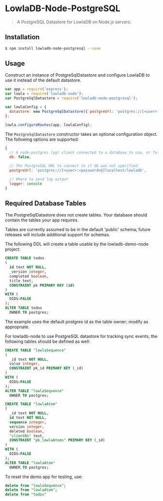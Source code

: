 
# LowlaDB-Node-PostgreSQL #

> A PostgreSQL Datastore for LowlaDB on Node.js servers.

## Installation ##

```bash
$ npm install lowladb-node-postgresql --save
```

## Usage ##

Construct an instance of PostgreSqlDatastore and configure LowlaDB to use it instead of the default datastore.

```js
var app = require('express');
var lowla = require('lowladb-node');
var PostgreSqlDatastore = require('lowladb-node-postgresql');

var lowlaConfig = {
  datastore: new PostgreSqlDatastore({ postgreUrl: 'postgres://[<user>:<password>@]localhost/lowladb' })
};

lowla.configureRoutes(app, lowlaConfig);
```

The `PostgreSqlDatastore` constructor takes an optional configuration object.  The following options are supported:

```js
{
  // A node-postgres (pg) client connected to a database to use, or falsey (omitted) to use postgreUrl below instead
  db: false,

  // The PostgreSQL URL to connect to if db was not specified
  postgreUrl: 'postgres://[<user>:<password>@]localhost/lowladb',

  // Where to send log output
  logger: console
}
```

## Required Database Tables ##

The PostgreSqlDatastore does not create tables.  Your database should contain the tables your app requires.

Tables are currently assumed to be in the default 'public' schema; future releases will include additional support for schemas.

The following DDL will create a table usable by the lowladb-demo-node project:

```SQL
CREATE TABLE todos
(
  id text NOT NULL,
  _version integer,
  completed boolean,
  title text,
  CONSTRAINT pk PRIMARY KEY (id)
)
WITH (
  OIDS=FALSE
);
ALTER TABLE todos
  OWNER TO postgres;
```

The example uses the default postgres id as the table owner; modify as appropriate.

For lowladb-node to use PostgreSQL datastore for tracking sync events, the following tables should be defined as well:

```SQL
CREATE TABLE "lowlaSequence"
(
  _id text NOT NULL,
  value integer,
  CONSTRAINT pk_id PRIMARY KEY (_id)
)
WITH (
  OIDS=FALSE
);
ALTER TABLE "lowlaSequence"
  OWNER TO postgres;
```

```SQL
CREATE TABLE "lowlaAtom"
(
  _id text NOT NULL,
  id text NOT NULL,
  sequence integer,
  version integer,
  deleted boolean,
  "clientNs" text,
  CONSTRAINT "pk_lowlaAtoms" PRIMARY KEY (_id)
)
WITH (
  OIDS=FALSE
);
ALTER TABLE "lowlaAtom"
  OWNER TO postgres;
```

To reset the demo app for testing, use:

```SQL
delete from "lowlaSequence";
delete from "lowlaAtom";
delete from "todos"
```